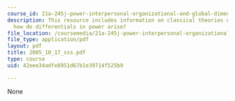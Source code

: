 ```yaml
---
course_id: 21a-245j-power-interpersonal-organizational-and-global-dimensions-fall-2005
description: This resource includes information on classical theories of power, and
  how do differentials in power arise?
file_location: /coursemedia/21a-245j-power-interpersonal-organizational-and-global-dimensions-fall-2005/42eee34adfe8951d67b1e39714f525b9_2005_10_17_sss.pdf
file_type: application/pdf
layout: pdf
title: 2005_10_17_sss.pdf
type: course
uid: 42eee34adfe8951d67b1e39714f525b9

---
```

None